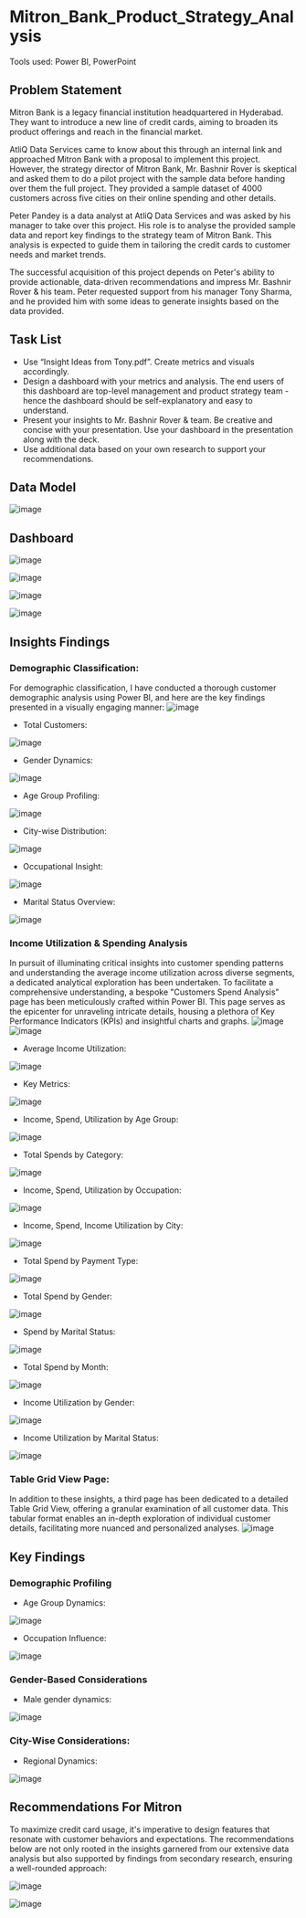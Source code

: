 # Mitron_Bank_Product_Strategy_Analysis
Tools used: Power BI, PowerPoint

## Problem Statement
Mitron Bank is a legacy financial institution headquartered in Hyderabad. They want to introduce a new line of credit cards, aiming to broaden its product offerings and reach in the financial market. 

AtliQ Data Services came to know about this through an internal link and approached Mitron Bank with a proposal to implement this project. However, the strategy director of Mitron Bank, Mr. Bashnir Rover is skeptical and asked them to do a pilot project with the sample data before handing over them the full project. They provided a sample dataset of 4000 customers across five cities on their online spending and other details. 

Peter Pandey is a data analyst at AtliQ Data Services and was asked by his manager to take over this project. His role is to analyse the provided sample data and report key findings to the strategy team of Mitron Bank. This analysis is expected to guide them in tailoring the credit cards to customer needs and market trends. 

The successful acquisition of this project depends on Peter's ability to provide actionable, data-driven recommendations and impress Mr. Bashnir Rover & his team. Peter requested support from his manager Tony Sharma, and he provided him with some ideas to generate insights based on the data provided. 

## Task List
- Use “Insight Ideas from Tony.pdf”. Create metrics and visuals accordingly.
- Design a dashboard with your metrics and analysis. The end users of this dashboard are top-level management and product strategy team - hence the dashboard should be self-explanatory and easy to understand.
- Present your insights to Mr. Bashnir Rover & team. Be creative and concise with your presentation.
Use your dashboard in the presentation along with the deck.
- Use additional data based on your own research to support your recommendations.

## Data Model
![image](https://github.com/WalterEdwardd/Mitron_Bank_Product_Strategy_Analysis/assets/128374617/81281281-2ed3-4160-a4fd-1cad6d399539)

## Dashboard
![image](https://github.com/WalterEdwardd/Mitron_Bank_Product_Strategy_Analysis/assets/128374617/345771a8-767f-48a3-a04e-0f880bb6edd2)

![image](https://github.com/WalterEdwardd/Mitron_Bank_Product_Strategy_Analysis/assets/128374617/92fcad30-7a6a-4ef0-bc48-da79bc84cbd0)

![image](https://github.com/WalterEdwardd/Mitron_Bank_Product_Strategy_Analysis/assets/128374617/54d6d359-1b85-43e4-a257-350fb83acecc)

![image](https://github.com/WalterEdwardd/Mitron_Bank_Product_Strategy_Analysis/assets/128374617/f854d152-028c-4e8c-b162-6842cb32d1d5)

## Insights Findings
### Demographic Classification:
For demographic classification, I have conducted a thorough customer demographic analysis using Power BI, and here are the key findings presented in a visually engaging manner:
![image](https://github.com/WalterEdwardd/Mitron_Bank_Product_Strategy_Analysis/assets/128374617/e746ecf5-aa29-43a8-9dcf-f2a6dd541e65)
-	Total Customers:

![image](https://github.com/WalterEdwardd/Mitron_Bank_Product_Strategy_Analysis/assets/128374617/838aa16b-d236-478b-92a4-8f252a242a3b)
-	Gender Dynamics:

![image](https://github.com/WalterEdwardd/Mitron_Bank_Product_Strategy_Analysis/assets/128374617/acb4f9d1-f460-485a-b85d-c74c46ff50ef)
-	Age Group Profiling:

![image](https://github.com/WalterEdwardd/Mitron_Bank_Product_Strategy_Analysis/assets/128374617/5d297437-5632-47ce-9cdd-bc9df0316771)
-	City-wise Distribution:

![image](https://github.com/WalterEdwardd/Mitron_Bank_Product_Strategy_Analysis/assets/128374617/1f1aa30a-4a33-4ba3-87d9-0b503e51f033)
-	Occupational Insight:

![image](https://github.com/WalterEdwardd/Mitron_Bank_Product_Strategy_Analysis/assets/128374617/f595328d-d0f4-4848-8274-f6edc8f422e7)
-	Marital Status Overview:

![image](https://github.com/WalterEdwardd/Mitron_Bank_Product_Strategy_Analysis/assets/128374617/00e9294d-187a-4959-a735-fb527a039897)

### Income Utilization & Spending Analysis
In pursuit of illuminating critical insights into customer spending patterns and understanding the average income utilization across diverse segments, a dedicated analytical exploration has been undertaken. To facilitate a comprehensive understanding, a bespoke "Customers Spend Analysis" page has been meticulously crafted within Power BI. This page serves as the epicenter for unraveling intricate details, housing a plethora of Key Performance Indicators (KPIs) and insightful charts and graphs.
![image](https://github.com/WalterEdwardd/Mitron_Bank_Product_Strategy_Analysis/assets/128374617/ddf597a6-32bf-443d-9ae3-49d60fd6d1cd)
![image](https://github.com/WalterEdwardd/Mitron_Bank_Product_Strategy_Analysis/assets/128374617/d50ed99d-f8d2-47bc-a5c0-28ae54aa637d)
-	Average Income Utilization:

![image](https://github.com/WalterEdwardd/Mitron_Bank_Product_Strategy_Analysis/assets/128374617/782cc1cc-445c-426b-9aad-1983c0c8203d)
-	Key Metrics:

![image](https://github.com/WalterEdwardd/Mitron_Bank_Product_Strategy_Analysis/assets/128374617/721ed479-938d-43ad-bd7e-9028dde4c4d4)
-	Income, Spend, Utilization by Age Group:

![image](https://github.com/WalterEdwardd/Mitron_Bank_Product_Strategy_Analysis/assets/128374617/12707c7d-4bc1-47df-a497-fcfeeec187d5)
-	Total Spends by Category:

![image](https://github.com/WalterEdwardd/Mitron_Bank_Product_Strategy_Analysis/assets/128374617/3aff7091-f7a0-4852-9ec2-99fcc9d218f6)
-	Income, Spend, Utilization by Occupation:

![image](https://github.com/WalterEdwardd/Mitron_Bank_Product_Strategy_Analysis/assets/128374617/45d0d2b9-adb6-46e6-8114-89c2a1f1129a)
-	Income, Spend, Income Utilization by City:

![image](https://github.com/WalterEdwardd/Mitron_Bank_Product_Strategy_Analysis/assets/128374617/1320b1eb-7c66-4ae1-909c-92f3ed5e753e)
-	Total Spend by Payment Type:

![image](https://github.com/WalterEdwardd/Mitron_Bank_Product_Strategy_Analysis/assets/128374617/cf60831d-a885-4758-b88d-c5476c76e7f9)
-	Total Spend by Gender:

![image](https://github.com/WalterEdwardd/Mitron_Bank_Product_Strategy_Analysis/assets/128374617/439123f8-096a-4d4e-bf95-5273576942d6)
-	Spend by Marital Status:

![image](https://github.com/WalterEdwardd/Mitron_Bank_Product_Strategy_Analysis/assets/128374617/1fabfd5f-e70a-4e6c-a9f4-46b19d390940)
-	Total Spend by Month:

![image](https://github.com/WalterEdwardd/Mitron_Bank_Product_Strategy_Analysis/assets/128374617/c1d7ad6f-0217-4124-a0e7-69c390a454af)
-	Income Utilization by Gender:

![image](https://github.com/WalterEdwardd/Mitron_Bank_Product_Strategy_Analysis/assets/128374617/37b2539a-9c49-40fe-a687-6c0fbb9085e8)
-	Income Utilization by Marital Status:

![image](https://github.com/WalterEdwardd/Mitron_Bank_Product_Strategy_Analysis/assets/128374617/94ce2017-91cb-44bf-a907-48beacef8acc)

### Table Grid View Page:
In addition to these insights, a third page has been dedicated to a detailed Table Grid View, offering a granular examination of all customer data. This tabular format enables an in-depth exploration of individual customer details, facilitating more nuanced and personalized analyses.
![image](https://github.com/WalterEdwardd/Mitron_Bank_Product_Strategy_Analysis/assets/128374617/1ce3bb48-780c-4623-9a44-859cded60baa)

## Key Findings
### Demographic Profiling
-	Age Group Dynamics:

![image](https://github.com/WalterEdwardd/Mitron_Bank_Product_Strategy_Analysis/assets/128374617/6d39010e-fd19-4209-a3e4-84e1d4886cf7)
-	Occupation Influence:

![image](https://github.com/WalterEdwardd/Mitron_Bank_Product_Strategy_Analysis/assets/128374617/fcb88830-7844-433e-9113-ab2a7eadd699)

### Gender-Based Considerations
-	Male gender dynamics:

![image](https://github.com/WalterEdwardd/Mitron_Bank_Product_Strategy_Analysis/assets/128374617/9fa1720f-9adc-4a1b-96e6-014a9cac6d42)

### City-Wise Considerations:
-	Regional Dynamics:

![image](https://github.com/WalterEdwardd/Mitron_Bank_Product_Strategy_Analysis/assets/128374617/1277b609-49cc-4ae5-b7a1-e788ac1f3271)

## Recommendations For Mitron
To maximize credit card usage, it's imperative to design features that resonate with customer behaviors and expectations. The recommendations below are not only rooted in the insights garnered from our extensive data analysis but also supported by findings from secondary research, ensuring a well-rounded approach:

![image](https://github.com/WalterEdwardd/Mitron_Bank_Product_Strategy_Analysis/assets/128374617/f8066b76-cd6d-4777-a10e-00b5ed7a1cfd)

![image](https://github.com/WalterEdwardd/Mitron_Bank_Product_Strategy_Analysis/assets/128374617/09112ba3-2d7a-4888-8c40-03f055591690)
